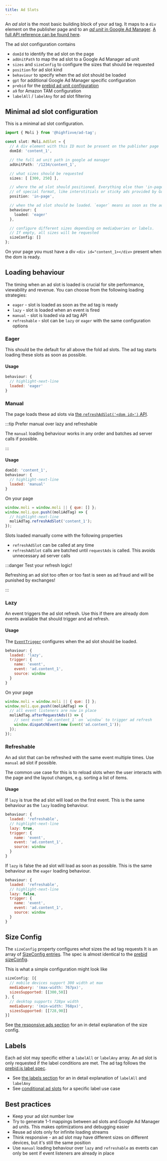 ```yaml
---
title: Ad Slots
---
```


An _ad slot_ is the most basic building block of your ad tag. It maps to a `div` element on the publisher page and
to an [_ad unit_ in Google Ad Manager](https://support.google.com/admanager/topic/10478086). [A full API reference can be found here](../api/interfaces/moli.adslot.md).

The ad slot configuration contains

- `domId` to identify the ad slot on the page
- `adUnitPath` to map the ad slot to a Google Ad Manager ad unit
- `sizes` and `sizeConfig` to configure the sizes that should be requested
- `position` for ad slot kind
- `behaviour` to specify when the ad slot should be loaded
- `gpt` for additional Google Ad Manager specific configuration
- `prebid` for the [prebid ad unit configuration](https://docs.prebid.org/dev-docs/adunit-reference.html)
- `a9` for Amazon TAM configuration
- `labelAll` / `labelAny` for ad slot filtering


## Minimal ad slot configuration

This is a minimal ad slot configuration.

```ts
import { Moli } from '@highfivve/ad-tag';

const slot: Moli.AdSlot = {
  // A div element with this ID must be present on the publisher page
  domId: 'content_1',

  // the full ad unit path in google ad manager
  adUnitPath: '/1234/content_1',

  // what sizes should be requested
  sizes: [ [300, 250] ],

  // where the ad slot should positioned. Everything else than 'in-page' is some sort
  // of special format, like interstitials or sticky ads provided by Google Ad Manager
  position: 'in-page',

  // when the ad slot should be loaded. `eager` means as soon as the ad tag has loaded
  behaviour: {
    loaded: 'eager'
  },

  // configure different sizes depending on mediaQueries or labels.
  // If empty, all sizes will be requested
  sizeConfig: []
};
```

On your page you must have a div `<div id="content_1></div>` present when the dom is ready.

## Loading behaviour

The timing when an ad slot is loaded is crucial for site performance, viewability and revenue. You can choose from
the following loading strategies:

* `eager` - slot is loaded as soon as the ad tag is ready
* `lazy` - slot is loaded when an event is fired
* `manual` - slot is loaded via ad tag API
* `refreshable` - slot can be `lazy` or `eager` with the same configuration options

### Eager

This should be the default for all above the fold ad slots. The ad tag starts loading these slots as soon as possible.

#### Usage

```js
behaviour: {
  // highlight-next-line
  loaded: 'eager'
}
```

### Manual

The page loads these ad slots via [the `refreshAdSlot('<dom id>')` API](../api/interfaces/moli.molitag.md#refreshadslot).

:::tip Prefer manual over lazy and refreshable

The `manual` loading behaviour works in any order and batches ad server calls if possible.

:::

#### Usage

```js
domId: 'content_1',
behaviour: {
  // highlight-next-line
  loaded: 'manual'
}
```


On your page

```js
window.moli = window.moli || { que: [] };
window.moli.que.push((moliAdTag) => {
  // highlight-next-line
  moliAdTag.refreshAdSlot('content_1');
});
```

Slots loaded manually come with the following properties

* `refreshAdSlot` can be called at any time
* `refreshAdSlot` calls are batched until `requestAds` is called. This avoids unnecessary ad server calls

:::danger Test your refresh logic!

Refreshing an ad slot too often or too fast is seen as ad fraud and will be punished by exchanges!

:::

### Lazy

An event triggers the ad slot refresh. Use this if there are already dom events available that should trigger and ad
refresh.

#### Usage

The [`EventTrigger`](../api/interfaces/moli.behaviour.eventtrigger.md) configures when the ad slot should be loaded.

```js
behaviour: {
  loaded: 'lazy',
  trigger: {
    name: 'event',
    event: 'ad.content_1',
    source: window
  }
}
```

On your page

```js
window.moli = window.moli || { que: [] };
window.moli.que.push((moliAdTag) => {
  // all event listeners are now in place
  moliAdTag.afterRequestAds(() => {
    // sent event `ad.content_1` on `window` to trigger ad refresh
    window.dispatchEvent(new Event('ad.content_1'));
  });
});

```

### Refreshable

An ad slot that can be refreshed with the same event multiple times. Use `manual` ad slot if possible.

The common use case for this is to reload slots when the user interacts with the page and the layout changes, e.g.
sorting a list of items.

#### Usage

If `lazy` is true the ad slot will load on the first event. This is the same behaviour as the `lazy` loading behaviour.

```js
behaviour: {
  loaded: 'refreshable',
  // highlight-next-line
  lazy: true,
  trigger: {
    name: 'event',
    event: 'ad.content_1',
    source: window
  }
}
```

If `lazy` is false the ad slot will load as soon as possible. This is the same behaviour as the `eager` loading behaviour.

```js
behaviour: {
  loaded: 'refreshable',
  // highlight-next-line
  lazy: false,
  trigger: {
    name: 'event',
    event: 'ad.content_1',
    source: window
  }
}
```

## Size Config

The `sizeConfig` property configures _what_ sizes the ad tag requests It is an array of [SizeConfig entries](../api/interfaces/moli.sizeconfigentry.md).
The spec is almost identical to the [prebid sizeConfig](https://docs.prebid.org/dev-docs/publisher-api-reference/setConfig.html#sizeConfig-How-it-Works).

This is what a simple configuration might look like

```js
sizeConfig: [{
  // mobile devices support 300 width at max
  mediaQuery: '(max-width: 767px)',
  sizesSupported: [[300,50]]
}, {
  // desktop supports 728px width
  mediaQuery: '(min-width: 768px)',
  sizesSupported: [[728,90]]
}]
```

See [the responsive ads section](../configuration/size-config.md) for an in detail explanation of the size config.

## Labels

Each ad slot may specific either a `labelAll` or `labelAny` array. An ad slot is only requested if the label
conditions are met. The ad tag follows the [prebid.js label spec](https://docs.prebid.org/dev-docs/publisher-api-reference/setConfig.html#labels).

- See [the labels section](../features/labels.md) for an in detail explanation of `labelAll` and `labelAny`
- See [conditional ad slots](../guides/conditional-ad-slots.md) for a specific label use case

## Best practices

* Keep your ad slot number low
* Try to generate 1-1 mappings between ad slots and Google Ad Manager ad units. This makes optimizations and debugging easier
* Reuse ad slots only for infinite loading streams
* Think responsive - an ad slot may have different sizes on different devices, but it's still the same position
* Use `manual` loading behaviour over `lazy` and `refreshable` as events can only be sent if event listeners are already in place

